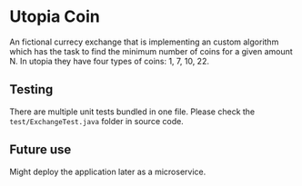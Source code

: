 # Utopia Coin

An fictional currecy exchange that is implementing an custom algorithm which has the task to find the minimum number of coins for a given amount N. 
In utopia they have four types of coins: 1, 7, 10, 22. 

## Testing
There are multiple unit tests bundled in one file. Please check the `test/ExchangeTest.java` folder in source code. 

## Future use
Might deploy the application later as a microservice.

